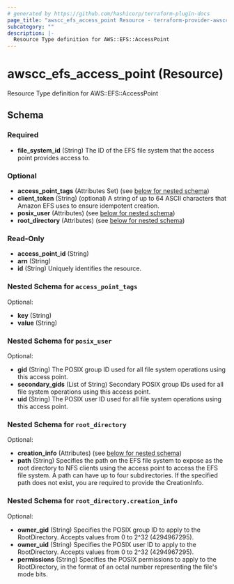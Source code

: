 ```yaml
---
# generated by https://github.com/hashicorp/terraform-plugin-docs
page_title: "awscc_efs_access_point Resource - terraform-provider-awscc"
subcategory: ""
description: |-
  Resource Type definition for AWS::EFS::AccessPoint
---
```


# awscc_efs_access_point (Resource)

Resource Type definition for AWS::EFS::AccessPoint



<!-- schema generated by tfplugindocs -->
## Schema

### Required

- **file_system_id** (String) The ID of the EFS file system that the access point provides access to.

### Optional

- **access_point_tags** (Attributes Set) (see [below for nested schema](#nestedatt--access_point_tags))
- **client_token** (String) (optional) A string of up to 64 ASCII characters that Amazon EFS uses to ensure idempotent creation.
- **posix_user** (Attributes) (see [below for nested schema](#nestedatt--posix_user))
- **root_directory** (Attributes) (see [below for nested schema](#nestedatt--root_directory))

### Read-Only

- **access_point_id** (String)
- **arn** (String)
- **id** (String) Uniquely identifies the resource.

<a id="nestedatt--access_point_tags"></a>
### Nested Schema for `access_point_tags`

Optional:

- **key** (String)
- **value** (String)


<a id="nestedatt--posix_user"></a>
### Nested Schema for `posix_user`

Optional:

- **gid** (String) The POSIX group ID used for all file system operations using this access point.
- **secondary_gids** (List of String) Secondary POSIX group IDs used for all file system operations using this access point.
- **uid** (String) The POSIX user ID used for all file system operations using this access point.


<a id="nestedatt--root_directory"></a>
### Nested Schema for `root_directory`

Optional:

- **creation_info** (Attributes) (see [below for nested schema](#nestedatt--root_directory--creation_info))
- **path** (String) Specifies the path on the EFS file system to expose as the root directory to NFS clients using the access point to access the EFS file system. A path can have up to four subdirectories. If the specified path does not exist, you are required to provide the CreationInfo.

<a id="nestedatt--root_directory--creation_info"></a>
### Nested Schema for `root_directory.creation_info`

Optional:

- **owner_gid** (String) Specifies the POSIX group ID to apply to the RootDirectory. Accepts values from 0 to 2^32 (4294967295).
- **owner_uid** (String) Specifies the POSIX user ID to apply to the RootDirectory. Accepts values from 0 to 2^32 (4294967295).
- **permissions** (String) Specifies the POSIX permissions to apply to the RootDirectory, in the format of an octal number representing the file's mode bits.


